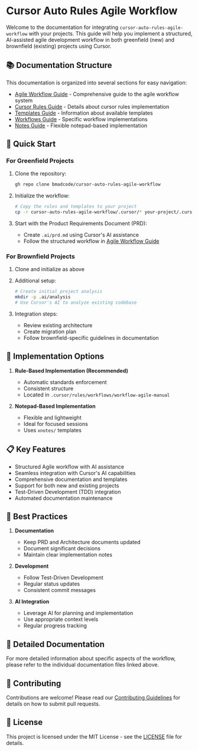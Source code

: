 # Cursor Auto Rules Agile Workflow

Welcome to the documentation for integrating `cursor-auto-rules-agile-workflow` with your projects. This guide will help you implement a structured, AI-assisted agile development workflow in both greenfield (new) and brownfield (existing) projects using Cursor.

## 📚 Documentation Structure

This documentation is organized into several sections for easy navigation:

- [Agile Workflow Guide](./agile-readme.md) - Comprehensive guide to the agile workflow system
- [Cursor Rules Guide](./cursor-rules-readme.md) - Details about cursor rules implementation
- [Templates Guide](./templates-readme.md) - Information about available templates
- [Workflows Guide](./workflows-readme.md) - Specific workflow implementations
- [Notes Guide](./xnotes-readme.md) - Flexible notepad-based implementation

## 🚀 Quick Start

### For Greenfield Projects

1. Clone the repository:
   ```bash
   gh repo clone bmadcode/cursor-auto-rules-agile-workflow
   ```

2. Initialize the workflow:
   ```bash
   # Copy the rules and templates to your project
   cp -r cursor-auto-rules-agile-workflow/.cursor/* your-project/.cursor/
   ```

3. Start with the Product Requirements Document (PRD):
   - Create `.ai/prd.md` using Cursor's AI assistance
   - Follow the structured workflow in [Agile Workflow Guide](./agile-readme.md)

### For Brownfield Projects

1. Clone and initialize as above

2. Additional setup:
   ```bash
   # Create initial project analysis
   mkdir -p .ai/analysis
   # Use Cursor's AI to analyze existing codebase
   ```

3. Integration steps:
   - Review existing architecture
   - Create migration plan
   - Follow brownfield-specific guidelines in documentation

## 🔧 Implementation Options

1. **Rule-Based Implementation (Recommended)**
   - Automatic standards enforcement
   - Consistent structure
   - Located in `.cursor/rules/workflows/workflow-agile-manual`

2. **Notepad-Based Implementation**
   - Flexible and lightweight
   - Ideal for focused sessions
   - Uses `xnotes/` templates

## 📋 Key Features

- Structured Agile workflow with AI assistance
- Seamless integration with Cursor's AI capabilities
- Comprehensive documentation and templates
- Support for both new and existing projects
- Test-Driven Development (TDD) integration
- Automated documentation maintenance

## 🎯 Best Practices

1. **Documentation**
   - Keep PRD and Architecture documents updated
   - Document significant decisions
   - Maintain clear implementation notes

2. **Development**
   - Follow Test-Driven Development
   - Regular status updates
   - Consistent commit messages

3. **AI Integration**
   - Leverage AI for planning and implementation
   - Use appropriate context levels
   - Regular progress tracking

## 📖 Detailed Documentation

For more detailed information about specific aspects of the workflow, please refer to the individual documentation files linked above.

## 🤝 Contributing

Contributions are welcome! Please read our [Contributing Guidelines](../contributing.md) for details on how to submit pull requests.

## 📄 License

This project is licensed under the MIT License - see the [LICENSE](../../LICENSE) file for details.
